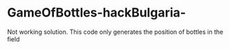 # GameOfBottles-hackBulgaria-

Not working solution. This code only generates the position of bottles in the field

